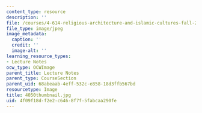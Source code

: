 ```yaml
---
content_type: resource
description: ''
file: /courses/4-614-religious-architecture-and-islamic-cultures-fall-2002/4f09f18df2e2c6468f7f5fabcaa290fe_4050thumbnail.jpg
file_type: image/jpeg
image_metadata:
  caption: ''
  credit: ''
  image-alt: ''
learning_resource_types:
- Lecture Notes
ocw_type: OCWImage
parent_title: Lecture Notes
parent_type: CourseSection
parent_uid: 68abeaab-4eff-532c-e858-18d3ffb567bd
resourcetype: Image
title: 4050thumbnail.jpg
uid: 4f09f18d-f2e2-c646-8f7f-5fabcaa290fe
---
```

